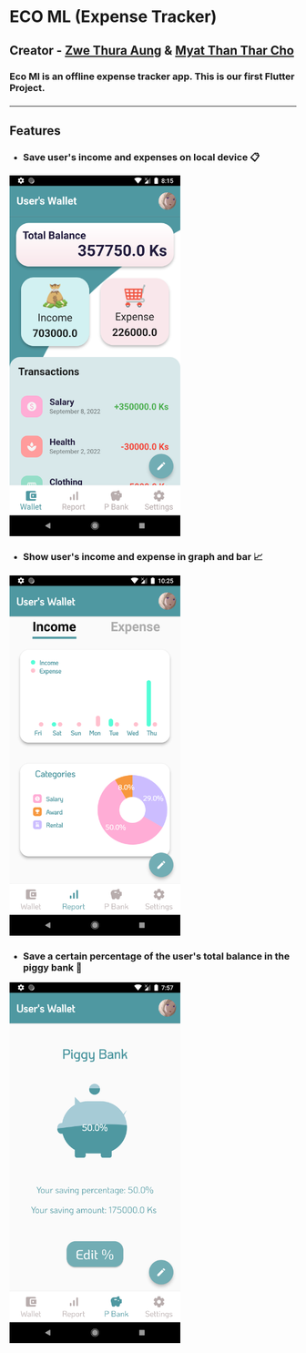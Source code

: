# ECO ML (Expense Tracker)

## Creator - [Zwe Thura Aung](https://github.com/zwethu) &  [Myat Than Thar Cho](https://github.com/myatthantharcho)

 ### Eco Ml is an offline expense tracker app. This is our first Flutter Project.
 ###
<!-- > ### Special thanks to [Phyo Lin Maung](https://github.com/PhyoLinMg) , [Phone Min Myat](https://github.com/PhoneMinMyat) , [Kyaw Zay Ya Lin Tun](https://github.com/kyaw-codes) & [Naing Aung Luu](https://github.com/NaingAungLuu) for helping and giving advices during project. -->
---

## Features

 * ### Save user's income and expenses on local device 📋
 
 <img src="https://github.com/zwethu/Eco_ml/blob/main/wallet.png" width="300">

 * ### Show user's income and expense in graph and bar 📈

<img src="https://github.com/zwethu/Eco_ml/blob/main/report.png" width="300">

 * ### Save a certain percentage of the user's total balance in the piggy bank 🐷

<img src="https://github.com/zwethu/Eco_ml/blob/main/piggybank.png" width="300">









